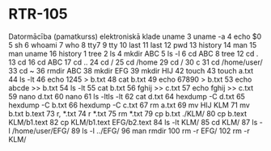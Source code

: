 # RTR-105
Datormācība (pamatkurss) elektroniskā klade
uname
    3  uname -a
    4  echo $0
    5  sh
    6  whoami
    7  who
    8  tty7
    9  tty
   10  last
   11  last
   12  pwd
   13  history
   14  man
   15  man uname
   16  history
    1  tree
    2  ls
    4  mkdir ABC
    5  ls -l
    6  cd ABC
    8  tree
   12  cd .
   13  cd
   16  cd ABC
   17  cd ..
   24  cd /
   25  cd /home
   29  cd /
   30   c
   31  cd /home/user/
   33  cd ~
   36  rmdir ABC
   38  mkdir EFG
   39  mkdir HIJ
   42  touch
   43  touch a.txt
   44  ls -lt
   46  echo 1245 > b.txt
   48  cat b.txt
   49  echo 67890 > b.txt
   53  echo abcde >> b.txt
   54  ls -lt
   55  cat b.txt
   56  fghij >> c.txt
   57  echo fghij >> c.txt
   59  nano d.txt
   60  nano
   61  ls -ltls -lt
   62  cat d.txt
   64  hexdump -C d.txt
   65  hexdump -C b.txt
   66  hexdump -C c.txt
   67  rm a.txt
   69  mv HIJ KLM
   71  mv b.txt b.text
   73  r, *.txt
   74  r *.txt
   75  rm *.txt
   79  cp b.txt ./KLM/
   80  cp b.text KLM/b1.text
   82  cp  KLM/b1.text EFG/b2.text
   84  ls -lt KLM/
   85  cd KLM/
   87  ls -l /home/user/EFG/
   89  ls -l ../EFG/
   96  man rmdir
  100  rm -r EFG/
  102  rm -r KLM/
